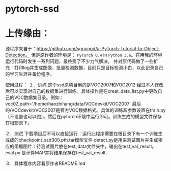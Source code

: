 # pytorch-ssd
# 上传缘由：
源程序来自于：https://github.com/sgrvinod/a-PyTorch-Tutorial-to-Object-Detection。
但是原作者的环境是： `PyTorch 0.4` in `Python 3.6`。在用我的环境运行代码时发生一系列问题，最终费了不少力气解决。
并对原代码做了一些扩充：打印log并生成图像，批量检测数据，目前只是目标检测小白，以此记录自己的学习生涯并备份程序。

使用过程：
１．训练
这个ssd原项目用的是VOC2007和VOC2012.经过本人修改后可以实现对自己的数据集进行训练。具体操作是在creat_data_list.py中更改自己的VOC数据集目录。例如：voc07_path='/home/haozhihang/data/VOCdevkit/VOC2007'
最后的/VOCdevkit/VOC2007是官方VOC数据格式。具体的训练超参数设置在train.py（不设置也可以跑）。然后在pytorch环境中运行即可。训练生成的模型文件保存在根部录下。

２．测试
下载项目后不可以直接运行：运行此程序需要在根目录下有一个训练生成成的checkpoint_ssd300.pth.tar模型文件
detect.py是用来测试图片并生成相应的带框图片：待测试图片放在test_data文件夹中，输出在test_val_result。
eval.py 是计算MAP并将结果保存在test_val_result．

３．具体程序内容看原作者README.md
